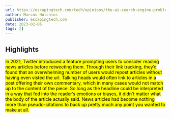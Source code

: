 ```yaml
---
url: https://escapingtech.com/tech/opinions/the-ai-search-engine-problem.html
author: Marcus Hutchins
publisher: escapingtech.com
date: 2023-02-06
tags: []
---
```


## Highlights
<mark>In 2021, Twitter introduced a feature prompting users to consider reading news articles before retweeting them. Through their link tracking, they’d found that an overwhelming number of users would repost articles without having even visted the url. Talking heads would often link to articles in a post offering their own commentary, which in many cases would not match up to the content of the piece. So long as the headline could be interpreted in a way that fed into the reader’s emotions or biases, it didn’t matter what the body of the article actually said. News articles had become nothing more than pseudo-citations to back up pretty much any point you wanted to make at all.</mark>

